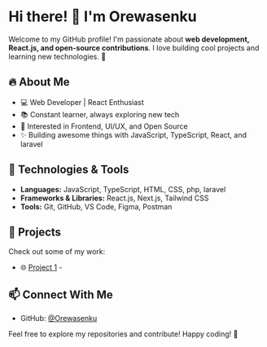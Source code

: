 # Hi there! 👋 I'm Orewasenku

Welcome to my GitHub profile! I'm passionate about **web development, React.js, and open-source contributions**. I love building cool projects and learning new technologies. 🚀

## 🔥 About Me
- 💻 Web Developer | React Enthusiast
- 📚 Constant learner, always exploring new tech
- 🎯 Interested in Frontend, UI/UX, and Open Source
- ✨ Building awesome things with JavaScript, TypeScript, React, and laravel

## 📌 Technologies & Tools
- **Languages:** JavaScript, TypeScript, HTML, CSS, php, laravel
- **Frameworks & Libraries:** React.js, Next.js, Tailwind CSS
- **Tools:** Git, GitHub, VS Code, Figma, Postman

## 🚀 Projects
Check out some of my work:
- 🌐 [Project 1](https://github.com/Orewasenku/React-app) - 

## 📫 Connect With Me
- GitHub: [@Orewasenku](https://github.com/Orewasenku)

Feel free to explore my repositories and contribute! Happy coding! 🎉

<!---
Orewasenku/Orewasenku is a ✨ special ✨ repository because its `README.md` (this file) appears on your GitHub profile.
You can click the Preview link to take a look at your changes.
--->
